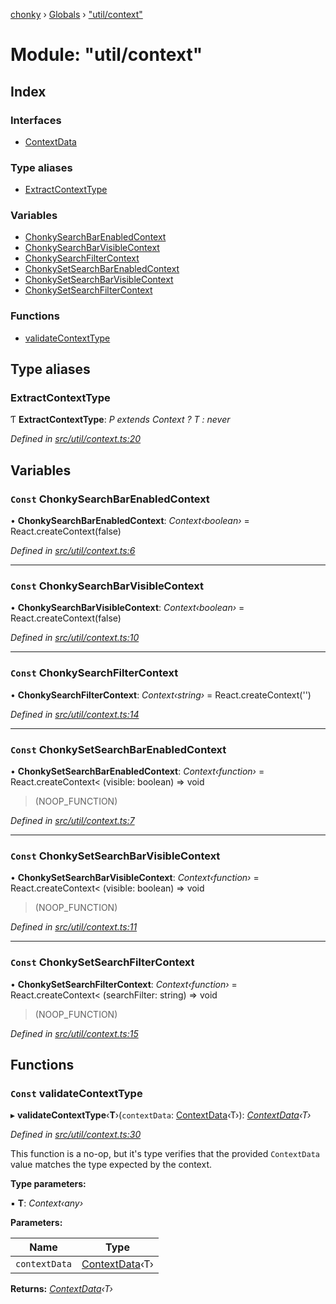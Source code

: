 [chonky](../README.md) › [Globals](../globals.md) › ["util/context"](_util_context_.md)

# Module: "util/context"

## Index

### Interfaces

* [ContextData](../interfaces/_util_context_.contextdata.md)

### Type aliases

* [ExtractContextType](_util_context_.md#extractcontexttype)

### Variables

* [ChonkySearchBarEnabledContext](_util_context_.md#const-chonkysearchbarenabledcontext)
* [ChonkySearchBarVisibleContext](_util_context_.md#const-chonkysearchbarvisiblecontext)
* [ChonkySearchFilterContext](_util_context_.md#const-chonkysearchfiltercontext)
* [ChonkySetSearchBarEnabledContext](_util_context_.md#const-chonkysetsearchbarenabledcontext)
* [ChonkySetSearchBarVisibleContext](_util_context_.md#const-chonkysetsearchbarvisiblecontext)
* [ChonkySetSearchFilterContext](_util_context_.md#const-chonkysetsearchfiltercontext)

### Functions

* [validateContextType](_util_context_.md#const-validatecontexttype)

## Type aliases

###  ExtractContextType

Ƭ **ExtractContextType**: *P extends Context<infer T> ? T : never*

*Defined in [src/util/context.ts:20](https://github.com/TimboKZ/Chonky/blob/ce1f2d4/src/util/context.ts#L20)*

## Variables

### `Const` ChonkySearchBarEnabledContext

• **ChonkySearchBarEnabledContext**: *Context‹boolean›* = React.createContext<boolean>(false)

*Defined in [src/util/context.ts:6](https://github.com/TimboKZ/Chonky/blob/ce1f2d4/src/util/context.ts#L6)*

___

### `Const` ChonkySearchBarVisibleContext

• **ChonkySearchBarVisibleContext**: *Context‹boolean›* = React.createContext<boolean>(false)

*Defined in [src/util/context.ts:10](https://github.com/TimboKZ/Chonky/blob/ce1f2d4/src/util/context.ts#L10)*

___

### `Const` ChonkySearchFilterContext

• **ChonkySearchFilterContext**: *Context‹string›* = React.createContext<string>('')

*Defined in [src/util/context.ts:14](https://github.com/TimboKZ/Chonky/blob/ce1f2d4/src/util/context.ts#L14)*

___

### `Const` ChonkySetSearchBarEnabledContext

• **ChonkySetSearchBarEnabledContext**: *Context‹function›* = React.createContext<
    (visible: boolean) => void
>(NOOP_FUNCTION)

*Defined in [src/util/context.ts:7](https://github.com/TimboKZ/Chonky/blob/ce1f2d4/src/util/context.ts#L7)*

___

### `Const` ChonkySetSearchBarVisibleContext

• **ChonkySetSearchBarVisibleContext**: *Context‹function›* = React.createContext<
    (visible: boolean) => void
>(NOOP_FUNCTION)

*Defined in [src/util/context.ts:11](https://github.com/TimboKZ/Chonky/blob/ce1f2d4/src/util/context.ts#L11)*

___

### `Const` ChonkySetSearchFilterContext

• **ChonkySetSearchFilterContext**: *Context‹function›* = React.createContext<
    (searchFilter: string) => void
>(NOOP_FUNCTION)

*Defined in [src/util/context.ts:15](https://github.com/TimboKZ/Chonky/blob/ce1f2d4/src/util/context.ts#L15)*

## Functions

### `Const` validateContextType

▸ **validateContextType**‹**T**›(`contextData`: [ContextData](../interfaces/_util_context_.contextdata.md)‹T›): *[ContextData](../interfaces/_util_context_.contextdata.md)‹T›*

*Defined in [src/util/context.ts:30](https://github.com/TimboKZ/Chonky/blob/ce1f2d4/src/util/context.ts#L30)*

This function is a no-op, but it's type verifies that the provided `ContextData`
value matches the type expected by the context.

**Type parameters:**

▪ **T**: *Context‹any›*

**Parameters:**

Name | Type |
------ | ------ |
`contextData` | [ContextData](../interfaces/_util_context_.contextdata.md)‹T› |

**Returns:** *[ContextData](../interfaces/_util_context_.contextdata.md)‹T›*
